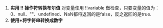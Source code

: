 1. **实用   !!   操作符转换布尔值**
   对变量使用 !!variable 做检查，只要变量的值为：0、null、""、undefined、NaN都将返回的是false，反之返回的是true.
2. **使用+将字符串转换成数字**



